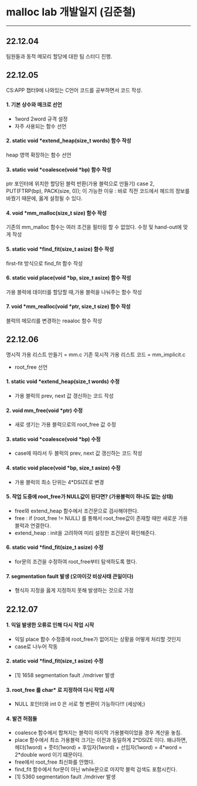 # malloc lab 개발일지 (김준철)

---

## 22.12.04

팀원들과 동적 메모리 할당에 대한 팀 스터디 진행.

## 22.12.05

CS:APP 챕터9에 나와있는 C언어 코드를 공부하면서 코드 작성.

#### 1. 기본 상수와 매크로 선언

-   1word 2word 규격 설정
-   자주 사용되는 함수 선언

#### 2. static void \*extend_heap(size_t words) 함수 작성

heap 영역 확장하는 함수 선언

#### 3. static void \*coalesce(void \*bp) 함수 작성

ptr 포인터에 위치한 할당된 블럭 반환(가용 블럭으로 만들기)
case 2, PUT(FTRP(bp), PACK(size, 0)); 이 가능한 이유 :
바로 직전 코드에서 헤드의 정보를 바꿨기 때문에, 옳게 설정될 수 있다.

#### 4. void \*mm_malloc(size_t size) 함수 작성

기존의 mm_malloc 함수는 여러 조건을 필터링 할 수 없었다.
수정 및 hand-out에 맞게 작성

#### 5. static void \*find_fit(size_t asize) 함수 작성

first-fit 방식으로 find_fit 함수 작성

#### 6. static void place(void \*bp, size_t asize) 함수 작성

가용 블럭에 데이터를 할당할 때,가용 블럭을 나눠주는 함수 작성

#### 7. void *mm_realloc(void *ptr, size_t size) 함수 작성

블럭의 메모리를 변경하는 reaaloc 함수 작성

## 22.12.06

명시적 가용 리스트 만들기 = mm.c
기존 묵시적 가용 리스트 코드 = mm_implicit.c

-   root_free 선언

#### 1. static void \*extend_heap(size_t words) 수정

-   가용 블럭의 prev, next 값 갱신하는 코드 작성

#### 2. void mm_free(void \*ptr) 수정

-   새로 생기는 가용 블럭으로의 root_free 값 수정

#### 3. static void \*coalesce(void \*bp) 수정

-   case에 따라서 두 블럭의 prev, next 값 갱신하는 코드 작성

#### 4. static void place(void \*bp, size_t asize) 수정

-   가용 블럭의 최소 단위는 4\*DSIZE로 변경

#### 5. 작업 도중에 root_free가 NULL값이 된다면? (가용블럭이 하나도 없는 상태)

-   free와 extend_heap 함수에서 조건문으로 검사해야한다.
-   free : if (root_free != NULL) 를 통해서 root_free값이 존재할 때만 새로운 가용 블럭과 연결한다.
-   extend_heap : init을 고려하여 미리 설정한 조건문이 확인해준다.

#### 6. static void \*find_fit(size_t asize) 수정

-   for문의 조건을 수정하여 root_free부터 탐색하도록 했다.

#### 7. segmentation fault 발생 (오마이갓 비상사태 큰일이다)

-   형식자 지정을 옳게 지정하지 못해 발생하는 것으로 가정

## 22.12.07

#### 1. 익일 발생한 오류로 인해 다시 작업 시작

-   익일 place 함수 수정중에 root_free가 없어지는 상황을 어떻게 처리할 것인지
-   case로 나누어 작동

#### 2. static void \*find_fit(size_t asize) 수정

-   [1] 1658 segmentation fault ./mdriver 발생

#### 3. root_free 를 char\* 로 지정하여 다시 작업 시작

-   NULL 포인터와 int 0 은 서로 형 변환이 가능하다!!! (세상에;)

#### 4. 발견 허점들

-   coalesce 함수에서 합쳐지는 블럭이 마지막 가용블럭이었을 경우 계산을 놓침.
-   place 함수에서 최소 가용블럭 크기는 이전과 동일하게 2\*DSIZE 이다.
    왜냐하면, 헤더(1word) + 풋터(1word) + 후임자(1word) + 선임자(1word) = 4\*word = 2\*double word 이기 떄문이다.
-   free에서 root_free 최신화를 안했다.
-   find_fit 함수에서 for문이 아닌 while문으로 마지막 블럭 검색도 포함시킨다.
-   [1] 5360 segmentation fault ./mdriver 발생
